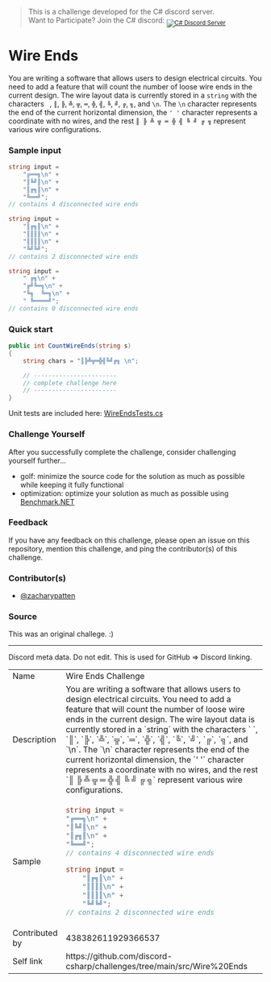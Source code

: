 ﻿> This is a challenge developed for the C# discord server.<br/>
> Want to Participate? Join the C# discord: <sub><a href="https://discord.gg/csharp"><img src="https://img.shields.io/discord/143867839282020352?logo=discord&logoColor=ffffff&color=7389D8" title="C# Discord Server" /></a></sub>

# Wire Ends

You are writing a software that allows users to design electrical circuits. You need to add a feature
that will count the number of loose wire ends in the current design. The wire layout data is currently
stored in a `string` with the characters ` `, `║`, `╠`, `╩`, `╦`, `═`, `╬`, `╣`, `╚`, `╝`, `╔`, `╗`, and `\n`.
The `\n` character represents the end of the current horizontal dimension, the `' '` character represents a 
coordinate with no wires, and the rest `║ ╠ ╩ ╦ ═ ╬ ╣ ╚ ╝ ╔ ╗` represent various wire configurations.

### Sample input

```cs
string input =
    "╔══╗\n" +
    "║╚╝║\n" +
    "║╔╗║\n" +
    "╚══╝";
// contains 4 disconnected wire ends
```

```cs
string input =
    "║╔╗║\n" +
    "║║║║\n" +
    "║║║║\n" +
    "╚╝╚╝";
// contains 2 disconnected wire ends
```

```cs
string input =
    " ╔╗\n" +
    "╔╝╚═╗\n" +
    "╚╗  ╚═╗\n" +
    " ╚════╝";
// contains 0 disconnected wire ends
```

### Quick start

```cs
public int CountWireEnds(string s)
{
    string chars = "║╠╩╦═╬╣╚╝╔╗ \n";

    // -----------------------
    // complete challenge here
    // -----------------------
}
```

Unit tests are included here: [WireEndsTests.cs](WireEndsTests.cs)

### Challenge Yourself

After you successfully complete the challenge, consider challenging yourself further...
- golf: minimize the source code for the solution as much as possible while keeping it fully functional
- optimization: optimize your solution as much as possible using [Benchmark.NET](https://github.com/dotnet/BenchmarkDotNet)

### Feedback

If you have any feedback on this challenge, please open an issue on this repository, mention this challenge, and ping the contributor(s) of this challenge.

### Contributor(s)

- [@zacharypatten](https://github.com/ZacharyPatten)

### Source

This was an original challege. :)

---

Discord meta data. Do not edit. This is used for GitHub => Discord linking.

<table>
<tr>
	<td>Name
	<td>Wire Ends Challenge
<tr>
	<td>Description
	<td>You are writing a software that allows users to design electrical circuits. You need to add a feature that will count the number of loose wire ends in the current design. The wire layout data is currently stored in a `string` with the characters ` `, `║`, `╠`, `╩`, `╦`, `═`, `╬`, `╣`, `╚`, `╝`, `╔`, `╗`, and `\n`. The `\n` character represents the end of the current horizontal dimension, the `' '` character represents a coordinate with no wires, and the rest `║ ╠ ╩ ╦ ═ ╬ ╣ ╚ ╝ ╔ ╗` represent various wire configurations.
<tr>
	<td>Sample
	<td>
    
```cs 
string input =
"╔══╗\n" +
"║╚╝║\n" +
"║╔╗║\n" +
"╚══╝";
// contains 4 disconnected wire ends
```

```cs
string input =
    "║╔╗║\n" +
    "║║║║\n" +
    "║║║║\n" +
    "╚╝╚╝";
// contains 2 disconnected wire ends
```
<tr>
	<td>Contributed by
	<td>438382611929366537
<tr>
	<td>Self link
	<td>https://github.com/discord-csharp/challenges/tree/main/src/Wire%20Ends
</table>